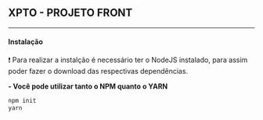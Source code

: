 ## XPTO - PROJETO FRONT

------------
#### Instalação
:exclamation:  Para realizar a instalção é necessário ter o NodeJS instalado, para assim poder fazer o download das respectivas dependências. 

**- Você pode utilizar tanto o NPM quanto o YARN**

```bash
npm init
yarn
```